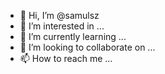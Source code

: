 - 👋 Hi, I’m @samulsz
- 👀 I’m interested in ...
- 🌱 I’m currently learning ...
- 💞️ I’m looking to collaborate on ...
- 📫 How to reach me ...

<!---
samulsz/samulsz is a ✨ special ✨ repository because its `README.md` (this file) appears on your GitHub profile.
You can click the Preview link to take a look at your changes.
--->
